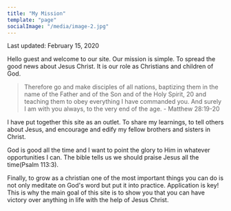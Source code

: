 ```yaml
---
title: "My Mission"
template: "page"
socialImage: "/media/image-2.jpg"
---
```


<p>Last updated: February 15, 2020</p>

Hello guest and welcome to our site. 
Our mission is simple. To spread the good news about Jesus Christ. 
It is our role as Christians and children of God. 

<blockquote>
Therefore go and make disciples of all nations, baptizing them in the name of the Father and of the Son and of the Holy Spirit, 20 and teaching them to obey everything I have commanded you. And surely I am with you always, to the very end of the age. - Matthew 28:19-20
</blockquote>

I have put together this site as an outlet. To share my learnings, to tell others about Jesus, and encourage and edify my fellow brothers and sisters in Christ. 

God is good all the time and I want to point the glory to Him in whatever opportunities I can. The bible tells us we should praise Jesus all the time(Psalm 113:3). 

Finally, to grow as a christian one of the most important things you can do is not only meditate on God's word but put it into practice. Application is key! This is why the main goal of this site is to show you that you can have victory over anything in life with the help of Jesus Christ. 

